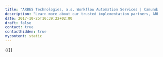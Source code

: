 ```yaml
---
title: "ARBES Technologies, a.s. Workflow Automation Services | Camunda BPM"
description: "Learn more about our trusted implementation partners, ARBES Technologies, a.s. . Camunda is the leader for workflow automation & business process management. Get your 30 day trial today."
date: 2017-10-25T10:39:22+02:00
draft: false
contact: true
contacthidden: true
mycontent: static
---
```

{{<partner-single
company="ARBES Technologies, a.s."
type="si"
website="https://www.arbes.com/en/"
countrycode="CZ"
city="Praha 5"
description="ARBES Technologies, a leading Czech B2B supplier of unique information systems for banking, leasing, capital markets and consumer financing was founded in 1991. Through its 28 years of existence, ARBES Technologies has obtained vast experience in development, creation and support of software solutions and today, many leading banking and financing institutions in the Czech Republic and abroad are using its solutions. "
siregion="emea"
level="basic"
logo="//images.ctfassets.net/vpidbgnakfvf/69VG2l2qypDoOiOeqRu4Nl/dbe2fb1ccbe49822adb89494ba0d4489/arbes_technologies__a_s__logo.png">}}